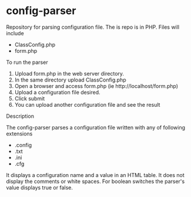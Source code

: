# config-parser
Repository for parsing configuration file.  The is repo is in PHP.
Files will include 
* ClassConfig.php
* form.php

To run the parser

1.  Upload form.php in the web server directory.
2.  In the same directory upload ClassConfig.php
3.  Open a browser and access form.php (ie http://localhost/form.php)
4.  Upload a configuration file desired.
5.  Click submit
6.  You can upload another configuration file and see the result


Description

The config-parser parses a configuration file written with any of  following extensions
- .config
- .txt
- .ini
- .cfg

It displays a configuration name and a value in an HTML table.  It does not display the comments or white spaces.  For boolean switches the parser's value displays true or false.
